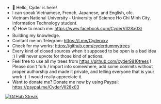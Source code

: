 - 👋 Hello, Cyder is here!
- I can speak Vietnamese, French, Japanese, and English, ofc.
- Vietnam National University - University of Science Ho Chi Minh City, Information Technology student.
- 📫 How to reach me: https://www.facebook.com/CyderVII28x03/
- Building my knowledge.
- Contact me on Telegram: https://t.me/Cyderxxv
- Check for my works: https://github.com/cyderdummytrees
- Every kind of closed sources when it supposed to be open is a bad idea :) I will never upvote for those kind of actions. 
- Feel free to use all my trees from https://github.com/cyder9810trees ! Please don't fork / import into somewhere, add some commits without proper authorship and made it private, and telling everyone that is your work :). I would really appreciate it.
- Want to donate me? Donate me now by using Paypal: https://paypal.me/CyderVII28x03

<!---
CyderVII28x03/CyderVII28x03 is a ✨ special ✨ repository because its `README.md` (this file) appears on your GitHub profile.
You can click the Preview link to take a look at your changes.
--->

[![GitHub Streak](https://streak-stats.demolab.com/?user=Cyderxxv)](https://git.io/streak-stats)
